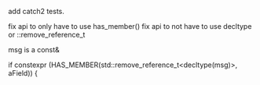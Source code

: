 add catch2 tests.


fix api to only have to use has_member()
fix api to not have to use decltype or ::remove_reference_t

msg is a const&

if constexpr (HAS_MEMBER(std::remove_reference_t<decltype(msg)>, aField)) {
